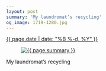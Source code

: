 ```yaml
---
layout: post
summary: 'My laundromat’s recycling'
og_image: 1719-1280.jpg
---
```


<p>
 <time>
  <a href="/1719">
   {{ page.date | date: "%B %-d, %Y" }}
  </a>
 </time>
 <a href="/1719">
  <figure data-taken="12/15/2022">
   <img alt="{{ page.summary }}" sizes="(min-width: 700px) 50vw, calc(100vw - 2rem)" src="{{ site.assets_url }}/1719-640.jpg" srcset="{{ site.assets_url }}/1719-320.jpg 320w, {{ site.assets_url }}/1719-640.jpg 640w, {{ site.assets_url }}/1719-960.jpg 960w, {{ site.assets_url }}/1719-1280.jpg 1280w"/>
  </figure>
 </a>
 <span>
  My laundromat’s recycling
 </span>
</p>
